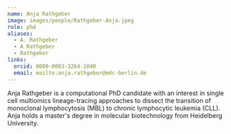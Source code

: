 ```yaml
---
name: Anja Rathgeber
image: images/people/Rathgeber-Anja.jpeg
role: phd
aliases:
  - A. Rathgeber
  - A Rathgeber
  - Rathgeber
links:
  orcid: 0000-0003-3264-1040
  email: mailto:anja.rathgeber@mdc-berlin.de
---
```


Anja Rathgeber is a computational PhD candidate with an interest in single cell 
multiomics lineage-tracing approaches to dissect the transition of 
monoclonal lymphocytosis (MBL) to chronic lymphocytic leukemia (CLL).
Anja holds a master's degree in molecular biotechnology from Heidelberg University.
